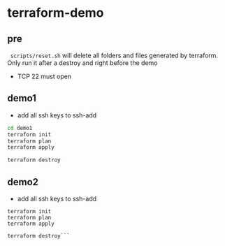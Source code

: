 # terraform-demo

## pre

``` scripts/reset.sh``` will delete all folders and files generated by terraform. Only run it after a destroy and right before the demo
* TCP 22 must open

## demo1

* add all ssh keys to ssh-add
```sh
cd demo1
terraform init
terraform plan
terraform apply

terraform destroy
```

## demo2

* add all ssh keys to ssh-add
```cd demo2
terraform init
terraform plan
terraform apply

terraform destroy```
